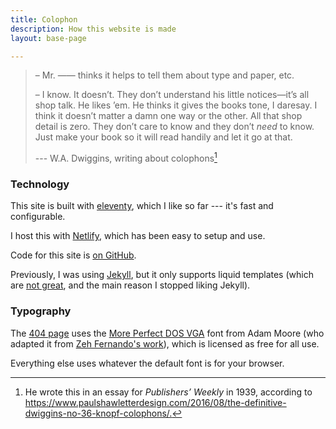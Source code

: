 ```yaml
---
title: Colophon
description: How this website is made
layout: base-page

---
```


> – Mr. —— thinks it helps to tell them about type and paper, etc.
>
> – I know. It doesn’t. They don’t understand his little notices—it’s all shop talk. He likes ’em. He thinks it gives the books tone, I daresay. I think it doesn’t matter a damn one way or the other. All that shop detail is zero. They don’t care to know and they don’t _need_ to know. Just make your book so it will read handily and let it go at that.
>
> --- W.A. Dwiggins, writing about colophons[^wad]

[^wad]: He wrote this in an essay for _Publishers’ Weekly_ in 1939, according to <https://www.paulshawletterdesign.com/2016/08/the-definitive-dwiggins-no-36-knopf-colophons/.>


### Technology

This site is built with [eleventy](https://github.com/11ty/eleventy), which I like so far --- it's fast and configurable.

I host this with [Netlify](https://www.netlify.com), which has been easy to setup and use.

Code for this site is [on GitHub](https://github.com/mikrostew/automatic-owl/).

Previously, I was using [Jekyll](https://jekyllrb.com/), but it only supports liquid templates (which are [not great](https://aioo.be/2018/06/17/Why-I-hate-Shopifys-Liquid-Template-Language.html), and the main reason I stopped liking Jekyll).


### Typography

The [404 page](/404.html) uses the [More Perfect DOS VGA](http://laemeur.sdf.org/fonts/) font from Adam Moore (who adapted it from [Zeh Fernando's work](https://zehfernando.com/2015/revisiting-vga-fonts/)), which is licensed as free for all use.

Everything else uses whatever the default font is for your browser.
